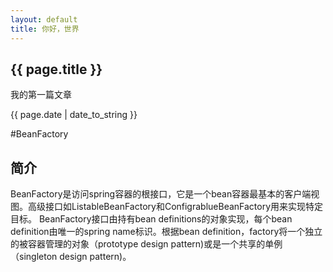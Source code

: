 ```yaml
---
layout: default
title: 你好，世界
---
```

<h2>{{ page.title }}</h2>
<p>我的第一篇文章</p>
<p>{{ page.date | date_to_string }}</p>


#BeanFactory
## 简介
BeanFactory是访问spring容器的根接口，它是一个bean容器最基本的客户端视图。高级接口如ListableBeanFactory和ConfigrablueBeanFactory用来实现特定目标。
BeanFactory接口由持有bean definitions的对象实现，每个bean definition由唯一的spring name标识。根据bean definition，factory将一个独立的被容器管理的对象（prototype design pattern)或是一个共享的单例（singleton design pattern)。
